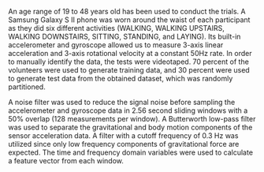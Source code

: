 An age range of 19 to 48 years old has been used to conduct the trials.
A Samsung Galaxy S II phone was worn around the waist of each participant as they did 
six different activities (WALKING, WALKING UPSTAIRS, WALKING DOWNSTAIRS, SITTING, 
STANDING, and LAYING). Its built-in accelerometer and gyroscope allowed us to measure 
3-axis linear acceleration and 3-axis rotational velocity at a constant 50Hz rate. 
In order to manually identify the data, the tests were videotaped. 
70 percent of the volunteers were used to generate training data, and 30 percent were 
used to generate test data from the obtained dataset, which was randomly partitioned.


A noise filter was used to reduce the signal noise before sampling the accelerometer and 
gyroscope data in 2.56 second sliding windows with a 50% overlap (128 measurements per 
window). A Butterworth low-pass filter was used to separate the gravitational and body 
motion components of the sensor acceleration data. A filter with a cutoff frequency of 
0.3 Hz was utilized since only low frequency components of gravitational force are expected. 
The time and frequency domain variables were used to calculate a feature vector from each 
window.